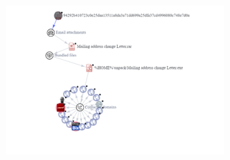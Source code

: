 
![VT graph](https://github.com/m4now4r/VN_daily_samples/blob/main/FormBook/654d495f-466d-442b-942e-03991e15f07c_eml_2022-12-21/vt_graph.png)
